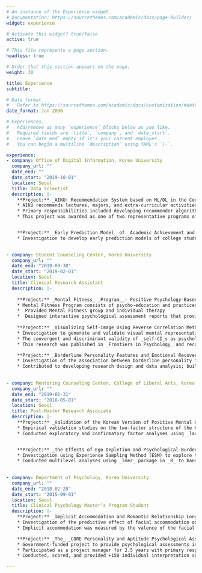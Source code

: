 ```yaml
---
# An instance of the Experience widget.
# Documentation: https://sourcethemes.com/academic/docs/page-builder/
widget: experience

# Activate this widget? true/false
active: true

# This file represents a page section.
headless: true

# Order that this section appears on the page.
weight: 30

title: Experience
subtitle:

# Date format
#   Refer to https://sourcethemes.com/academic/docs/customization/#date-format
date_format: Jan 2006

# Experiences.
#   Add/remove as many `experience` blocks below as you like.
#   Required fields are `title`, `company`, and `date_start`.
#   Leave `date_end` empty if it's your current employer.
#   You can begin a multiline `description` using YAML's `|-`.

experience:
- company: Office of Digital Information, Korea University
  company_url: ""
  date_end: ""
  date_start: "2019-10-01"
  location: Seoul
  title: Data Scientist
  description: |-
    **Project:** _AIKU: Recommendation System based on ML/DL in the Context of Higher Education_
    * AIKU recommends lectures, majors, and extra-curricular activities for college students that fit individual needs and interests.
    * Primary responsibilities included developing recommender algorithms using ML/DL techniques (_NLP, Bayesian probability, cosine similarity, UMAP, and GCN, etc._) and applying for two patents as a primary inventor.
    * This project was awarded as one of two representative programs of Korea University for _the_ (_government-funded_) _University Innovation Support Project_ and covered by +10 media outlets as the first case of the official AI service provided by university in South Korea.


    **Project:** _Early Prediction Model_ of _Academic Achievement and Mental Health of College Students Based on Deep Neural Networks Using Online Learning Big Data_
    * Investigation to develop early prediction models of college students’ academic achievement and mental health based on Recurrent Neural networks using massive log data in the Learning Management System (LMS).

  
- company: Student Counseling Center, Korea University
  company_url: ""
  date_end: "2019-09-30"
  date_start: "2019-02-01"
  location: Seoul
  title: Clinical Research Assistant
  description: |-
  
    **Project:** _Mental Fitness_ _Program__: Positive Psychology-Based Intervention_
    * Mental Fitness Program consists of psycho-education and practices designed to promote mental well-being and tacit knowledge of happiness based on positive psychological concepts.
    *  Provided Mental Fitness group and individual therapy
    *  Designed interactive psychological assessment reports that provide personalized interpretations using _R Shiny_; developed and provided a prototype application for positive dialogue training using _Google Natural Language API, Firebase, and R Shiny_; built a dashboard for teachers to monitor the peer relationship of students in a classroom using _R shiny_. 
  
    **Project:** _Visualizing Self-image Using Reverse Correlation Method_
    * Investigation to generate and validate visual mental representations of self-image by employing _Reverse Correlation_ task – a two-image forced-choice task to generate a classification image of self (_self-CI_) that shows how people conceive themselves in mind.
    * The convergent and discriminant validity of _self-CI_s as psychological measurements were examined in relation to self-reports and physical appearance.
    * This research was published in _Frontiers in Psychology_ and recognized as the first work to incorporate _Reverse Correlation_ method to visualize self-perception. 

    **Project:** _Borderline Personality Features and Emotional Recovery_
    * Investigation of the association between borderline personality features and _prompt_ emotional recovery by assessing residual antipathy to neutral facial stimuli followed by anger and disgust facial expressions.
    * Contributed to developing research design and data analysis; built the computerized task using _Psychopy and_ generated dynamically varying facial stimuli using facial morphing method using _python_ and _OpenCV_; and reviewed the manuscript for publication.
    
    
- company: Mentoring Counseling Center, College of Liberal Arts, Korea University
  company_url: ""
  date_end: "2019-01-31"
  date_start: "2018-05-01"
  location: Seoul
  title: Post-Master Research Associate  
  description: |-
    **Project:** _Validation of the Korean Version of Positive Mental Health Scales_
    * Empirical validation studies on the two-factor structure of the Korean version of Positive Mental Health Scales using diverse samples, including adolescent and sexual minorities.
    * Conducted exploratory and confirmatory factor analyses using _lavaan_ and _psych_ packages in _R_; wrote the results section of manuscripts; and reviewed the manuscript for publication.


    **Project:** _The Effects of Ego Depletion and Psychological Burden on Fatigue in Everyday Life_
    * Investigation using Experience Sampling Method (ESM) to explore the moderating effect of overt and covert narcissism on the relationship between psychological burden and fatigue in daily life.
    * Conducted multilevel analyses using _lmer_ package in _R_ to handle the nested structure of the ESM datasets; wrote a significant portion of the manuscript.
  
  
- company: Department of Psychology, Korea University
  company_url: ""
  date_end: "2018-02-28"
  date_start: "2015-09-01"
  location: Seoul
  title: Clinical Psychology Master’s Program Student
  description: |-
    **Project:** _Implicit Accommodation and Romantic Relationship Longevity_
    * Investigation of the predictive effect of facial accommodation on relationship persistence as implicit emotional regulation.
    * Implicit accommodation was measured by the valence of the facial reaction to romantic partner’s angry face using the automated facial coding software (_Affdex_) and compared its predictive effect with that of self-reports and facial mimicry (i.e., the valence of the facial reaction to romantic partner’s smiling face).

    **Project:** _The_ _CORE Personality and Aptitude Psychological Assessments_
    * Government-funded project to provide psychological assessments including Rorschach inkblot test, adaptive mechanism interview, career aptitude and intelligence assessments, MMPI, WCST, and self-reported scales.
    * Participated as a project manager for 2.5 years with primary responsibilities including planning and managing the whole process of the project with +1,200 participants; managing budget over $100,000; designing assessment packages; recruiting participants; scheduling interview and interpretation sessions.
    * Conducted, scored, and provided +150 individual interpretation sessions.

---
```

